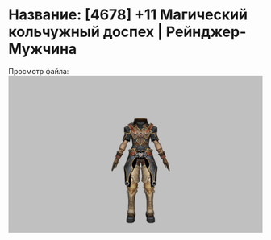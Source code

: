 # Название: [4678] +11 Магический кольчужный доспех | Рейнджер-Мужчина

Просмотр файла:
![p020002.png](p020002.png)